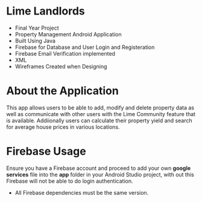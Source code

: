 # Lime Landlords
- Final Year Project 
- Property Management Android Application
- Built Using Java
- Firebase for Database and User Login and Registeration
- Firebase Email Verification implemented
- XML
- Wireframes Created when Designing

# About the Application
This app allows users to be able to add, modify and delete property data as well as communicate with other users with the Lime Community feature that is available.
Addiionally users can calculate their property yield and search for average house prices in various locations.

# Firebase Usage
Ensure you have a Firebase account and proceed to add your own **google services** file into the **app** folder in your Android Studio project, with out this Firebase will not be able to do login authentication.

- All Firebase dependencies must be the same version.
